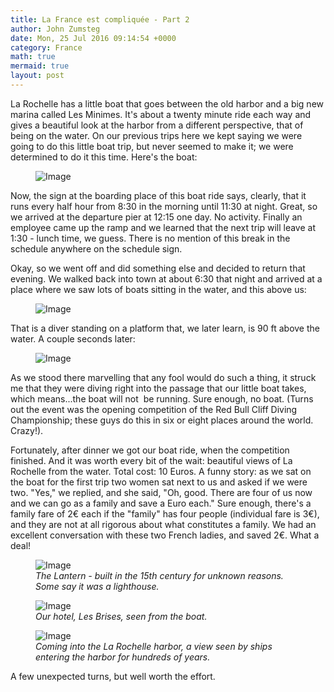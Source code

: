 ```yaml
---
title: La France est compliquée - Part 2
author: John Zumsteg
date: Mon, 25 Jul 2016 09:14:54 +0000
category: France
math: true
mermaid: true
layout: post
---
```

La Rochelle has a little boat that goes between the old harbor and a big new marina called Les Minimes. It's about a twenty minute ride each way and gives a beautiful look at the harbor from a different perspective, that of being on the water. On our previous trips here we kept saying we were going to do this little boat trip, but never seemed to make it; we were determined to do it this time. Here's the boat:

<figure class = "portrait">
	<img src="{{"/assets/images/2016/07/DSC04894.jpg" | prepend: site.baseurl | prepend: site.url }}" alt="Image" />
	<figcaption></figcaption>
</figure>



Now, the sign at the boarding place of this boat ride says, clearly, that it runs every half hour from 8:30 in the morning until 11:30 at night. Great, so we arrived at the departure pier at 12:15 one day. No activity. Finally an employee came up the ramp and we learned that the next trip will leave at 1:30 - lunch time, we guess. There is no mention of this break in the schedule anywhere on the schedule sign.

Okay, so we went off and did something else and decided to return that evening. We walked back into town at about 6:30 that night and arrived at a place where we saw lots of boats sitting in the water, and this above us:

<figure class = "landscape">
	<img src="{{"/assets/images/2016/07/DSC04842.jpg" | prepend: site.baseurl | prepend: site.url }}" alt="Image" />
	<figcaption></figcaption>
</figure>



That is a diver standing on a platform that, we later learn, is 90 ft above the water. A couple seconds later:

<figure class = "landscape">
	<img src="{{"/assets/images/2016/07/DSC04843.jpg" | prepend: site.baseurl | prepend: site.url }}" alt="Image" />
	<figcaption></figcaption>
</figure>



As we stood there marvelling that any fool would do such a thing, it struck me that they were diving right into the passage that our little boat takes, which means...the boat will not  be running. Sure enough, no boat. (Turns out the event was the opening competition of the Red Bull Cliff Diving Championship; these guys do this in six or eight places around the world. Crazy!).

Fortunately, after dinner we got our boat ride, when the competition finished. And it was worth every bit of the wait: beautiful views of La Rochelle from the water. Total cost: 10 Euros. A funny story: as we sat on the boat for the first trip two women sat next to us and asked if we were two. "Yes," we replied, and she said, "Oh, good. There are four of us now and we can go as a family and save a Euro each." Sure enough, there's a family fare of 2€ each if the "family" has four people (individual fare is 3€), and they are not at all rigorous about what constitutes a family. We had an excellent conversation with these two French ladies, and saved 2€. What a deal!

<figure class = "portrait">
	<img src="{{"/assets/images/2016/07/DSC04861.jpg" | prepend: site.baseurl | prepend: site.url }}" alt="Image" />
	<figcaption><em>The Lantern - built in the 15th century for unknown reasons. Some say it was a lighthouse.</em></figcaption>
</figure>



<figure class = "portrait">
	<img src="{{"/assets/images/2016/07/DSC04862.jpg" | prepend: site.baseurl | prepend: site.url }}" alt="Image" />
	<figcaption><em>Our hotel, Les Brises, seen from the boat.</em></figcaption>
</figure>



<figure class = "portrait">
	<img src="{{"/assets/images/2016/07/DSC04857.jpg" | prepend: site.baseurl | prepend: site.url }}" alt="Image" />
	<figcaption><em>Coming into the La Rochelle harbor, a view seen by ships entering the harbor for hundreds of years.</em></figcaption>
</figure>



A few unexpected turns, but well worth the effort.
